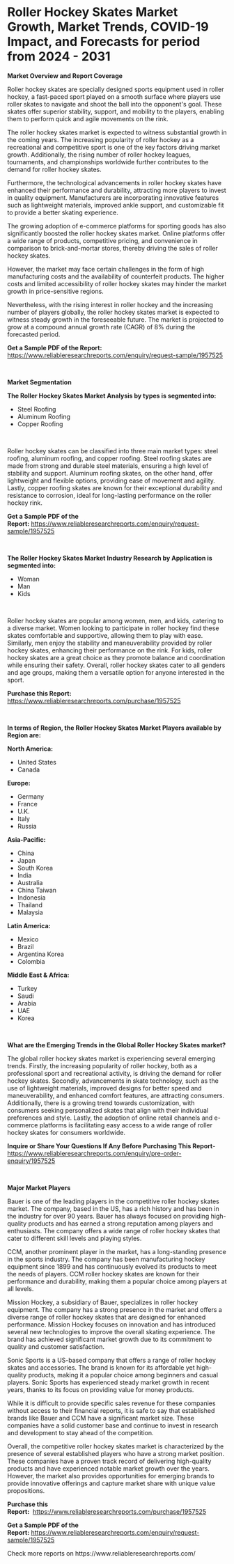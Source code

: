 <p><h1>Roller Hockey Skates Market Growth, Market Trends, COVID-19 Impact, and Forecasts for period from 2024 - 2031</h1></p><p><strong>Market Overview and Report Coverage</strong></p>
<p><p>Roller hockey skates are specially designed sports equipment used in roller hockey, a fast-paced sport played on a smooth surface where players use roller skates to navigate and shoot the ball into the opponent's goal. These skates offer superior stability, support, and mobility to the players, enabling them to perform quick and agile movements on the rink.</p><p>The roller hockey skates market is expected to witness substantial growth in the coming years. The increasing popularity of roller hockey as a recreational and competitive sport is one of the key factors driving market growth. Additionally, the rising number of roller hockey leagues, tournaments, and championships worldwide further contributes to the demand for roller hockey skates.</p><p>Furthermore, the technological advancements in roller hockey skates have enhanced their performance and durability, attracting more players to invest in quality equipment. Manufacturers are incorporating innovative features such as lightweight materials, improved ankle support, and customizable fit to provide a better skating experience.</p><p>The growing adoption of e-commerce platforms for sporting goods has also significantly boosted the roller hockey skates market. Online platforms offer a wide range of products, competitive pricing, and convenience in comparison to brick-and-mortar stores, thereby driving the sales of roller hockey skates.</p><p>However, the market may face certain challenges in the form of high manufacturing costs and the availability of counterfeit products. The higher costs and limited accessibility of roller hockey skates may hinder the market growth in price-sensitive regions.</p><p>Nevertheless, with the rising interest in roller hockey and the increasing number of players globally, the roller hockey skates market is expected to witness steady growth in the foreseeable future. The market is projected to grow at a compound annual growth rate (CAGR) of 8% during the forecasted period.</p></p>
<p><strong>Get a Sample PDF of the Report:</strong> <a href="https://www.reliableresearchreports.com/enquiry/request-sample/1957525">https://www.reliableresearchreports.com/enquiry/request-sample/1957525</a></p>
<p>&nbsp;</p>
<p><strong>Market Segmentation</strong></p>
<p><strong>The Roller Hockey Skates Market Analysis by types is segmented into:</strong></p>
<p><ul><li>Steel Roofing</li><li>Aluminum Roofing</li><li>Copper Roofing</li></ul></p>
<p>&nbsp;</p>
<p><p>Roller hockey skates can be classified into three main market types: steel roofing, aluminum roofing, and copper roofing. Steel roofing skates are made from strong and durable steel materials, ensuring a high level of stability and support. Aluminum roofing skates, on the other hand, offer lightweight and flexible options, providing ease of movement and agility. Lastly, copper roofing skates are known for their exceptional durability and resistance to corrosion, ideal for long-lasting performance on the roller hockey rink.</p></p>
<p><strong>Get a Sample PDF of the Report:</strong>&nbsp;<a href="https://www.reliableresearchreports.com/enquiry/request-sample/1957525">https://www.reliableresearchreports.com/enquiry/request-sample/1957525</a></p>
<p>&nbsp;</p>
<p><strong>The Roller Hockey Skates Market Industry Research by Application is segmented into:</strong></p>
<p><ul><li>Woman</li><li>Man</li><li>Kids</li></ul></p>
<p>&nbsp;</p>
<p><p>Roller hockey skates are popular among women, men, and kids, catering to a diverse market. Women looking to participate in roller hockey find these skates comfortable and supportive, allowing them to play with ease. Similarly, men enjoy the stability and maneuverability provided by roller hockey skates, enhancing their performance on the rink. For kids, roller hockey skates are a great choice as they promote balance and coordination while ensuring their safety. Overall, roller hockey skates cater to all genders and age groups, making them a versatile option for anyone interested in the sport.</p></p>
<p><strong>Purchase this Report:</strong>&nbsp; <a href="https://www.reliableresearchreports.com/purchase/1957525">https://www.reliableresearchreports.com/purchase/1957525</a></p>
<p>&nbsp;</p>
<p><strong>In terms of Region, the Roller Hockey Skates Market Players available by Region are:</strong></p>
<p>
    <p> <strong> North America: </strong>
        <ul>
            <li>United States</li>
            <li>Canada</li>
        </ul>
        </p> 
    <p> <strong> Europe: </strong>
        <ul>
            <li>Germany</li>
            <li>France</li>
            <li>U.K.</li>
            <li>Italy</li>
            <li>Russia</li>
        </ul>
        </p> 
    <p> <strong> Asia-Pacific: </strong>
        <ul>
            <li>China</li>
            <li>Japan</li>
            <li>South Korea</li>
            <li>India</li>
            <li>Australia</li>
            <li>China Taiwan</li>
            <li>Indonesia</li>
            <li>Thailand</li>
            <li>Malaysia</li>
        </ul>
        </p> 
    <p> <strong> Latin America: </strong>
        <ul>
            <li>Mexico</li>
            <li>Brazil</li>
            <li>Argentina Korea</li>
            <li>Colombia</li>
        </ul>
        </p> 
    <p> <strong> Middle East & Africa: </strong>
        <ul>
            <li>Turkey</li>
            <li>Saudi</li>
            <li>Arabia</li>
            <li>UAE</li>
            <li>Korea</li>
        </ul>
    </p>
    </p>
<p>&nbsp;</p>
<p><strong>What are the Emerging Trends in the Global Roller Hockey Skates market?</strong></p>
<p><p>The global roller hockey skates market is experiencing several emerging trends. Firstly, the increasing popularity of roller hockey, both as a professional sport and recreational activity, is driving the demand for roller hockey skates. Secondly, advancements in skate technology, such as the use of lightweight materials, improved designs for better speed and maneuverability, and enhanced comfort features, are attracting consumers. Additionally, there is a growing trend towards customization, with consumers seeking personalized skates that align with their individual preferences and style. Lastly, the adoption of online retail channels and e-commerce platforms is facilitating easy access to a wide range of roller hockey skates for consumers worldwide.</p></p>
<p><strong>Inquire or Share Your Questions If Any Before Purchasing This Report</strong>- <a href="https://www.reliableresearchreports.com/enquiry/pre-order-enquiry/1957525">https://www.reliableresearchreports.com/enquiry/pre-order-enquiry/1957525</a></p>
<p>&nbsp;</p>
<p><strong>Major Market Players</strong></p>
<p><p>Bauer is one of the leading players in the competitive roller hockey skates market. The company, based in the US, has a rich history and has been in the industry for over 90 years. Bauer has always focused on providing high-quality products and has earned a strong reputation among players and enthusiasts. The company offers a wide range of roller hockey skates that cater to different skill levels and playing styles.</p><p>CCM, another prominent player in the market, has a long-standing presence in the sports industry. The company has been manufacturing hockey equipment since 1899 and has continuously evolved its products to meet the needs of players. CCM roller hockey skates are known for their performance and durability, making them a popular choice among players at all levels.</p><p>Mission Hockey, a subsidiary of Bauer, specializes in roller hockey equipment. The company has a strong presence in the market and offers a diverse range of roller hockey skates that are designed for enhanced performance. Mission Hockey focuses on innovation and has introduced several new technologies to improve the overall skating experience. The brand has achieved significant market growth due to its commitment to quality and customer satisfaction.</p><p>Sonic Sports is a US-based company that offers a range of roller hockey skates and accessories. The brand is known for its affordable yet high-quality products, making it a popular choice among beginners and casual players. Sonic Sports has experienced steady market growth in recent years, thanks to its focus on providing value for money products.</p><p>While it is difficult to provide specific sales revenue for these companies without access to their financial reports, it is safe to say that established brands like Bauer and CCM have a significant market size. These companies have a solid customer base and continue to invest in research and development to stay ahead of the competition.</p><p>Overall, the competitive roller hockey skates market is characterized by the presence of several established players who have a strong market position. These companies have a proven track record of delivering high-quality products and have experienced notable market growth over the years. However, the market also provides opportunities for emerging brands to provide innovative offerings and capture market share with unique value propositions.</p></p>
<p><strong>Purchase this Report:</strong>&nbsp;&nbsp;<a href="https://www.reliableresearchreports.com/purchase/1957525">https://www.reliableresearchreports.com/purchase/1957525</a></p>
<p></p>
<p><strong>Get a Sample PDF of the Report:</strong>&nbsp;<a href="https://www.reliableresearchreports.com/enquiry/request-sample/1957525">https://www.reliableresearchreports.com/enquiry/request-sample/1957525</a></p>
<p>Check more reports on https://www.reliableresearchreports.com/</p>